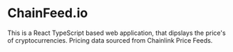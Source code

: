 # ChainFeed.io
This is a React TypeScript based web application, that dipslays the price's of cryptocurrencies. Pricing data sourced from Chainlink Price Feeds. 